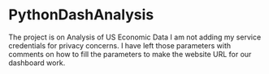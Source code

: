 # PythonDashAnalysis
The project is on Analysis of US Economic Data
I am not adding my service credentials for privacy concerns.
I have left those parameters with comments on how to fill the parameters to make the website URL for our dashboard work.
